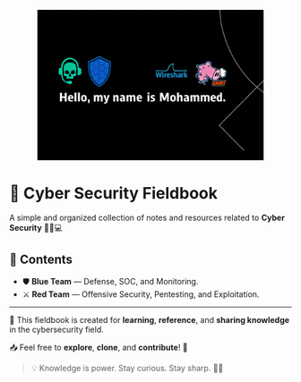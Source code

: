 <p align="center">
  <img src="assets/banner.png" alt="Cyber Security Fieldbook Banner" width="80%" />
</p>

# 📘 Cyber Security Fieldbook

A simple and organized collection of notes and resources related to **Cyber Security** 🕵️‍♂️💻

## 📂 Contents

- 🛡️ **Blue Team** — Defense, SOC, and Monitoring.
- ⚔️ **Red Team** — Offensive Security, Pentesting, and Exploitation.

---

🔐 This fieldbook is created for **learning**, **reference**, and **sharing knowledge** in the cybersecurity field.

📥 Feel free to **explore**, **clone**, and **contribute**! 🚀

> 💡 Knowledge is power. Stay curious. Stay sharp. 🧠🔥

